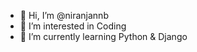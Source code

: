 - 👋 Hi, I’m @niranjannb
- 👀 I’m interested in Coding
- 🌱 I’m currently learning Python & Django

<!---
niranjannb/niranjannb is a ✨ special ✨ repository because its `README.md` (this file) appears on your GitHub profile.
You can click the Preview link to take a look at your changes.
--->
